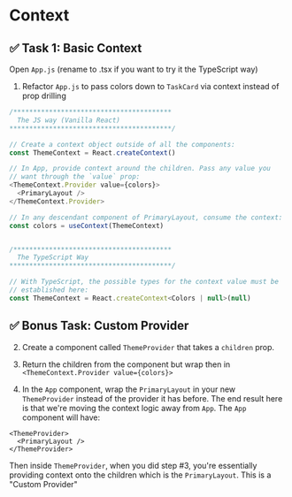 # Context

## ✅ Task 1: Basic Context

Open `App.js` (rename to .tsx if you want to try it the TypeScript way)

1. Refactor `App.js` to pass colors down to `TaskCard` via context instead of prop drilling

```js
/****************************************
  The JS way (Vanilla React)
*****************************************/

// Create a context object outside of all the components:
const ThemeContext = React.createContext()

// In App, provide context around the children. Pass any value you
// want through the `value` prop:
<ThemeContext.Provider value={colors}>
  <PrimaryLayout />
</ThemeContext.Provider>

// In any descendant component of PrimaryLayout, consume the context:
const colors = useContext(ThemeContext)


/****************************************
  The TypeScript Way
*****************************************/

// With TypeScript, the possible types for the context value must be
// established here:
const ThemeContext = React.createContext<Colors | null>(null)
```

## ✅ Bonus Task: Custom Provider

2. Create a component called `ThemeProvider` that takes a `children` prop.

3. Return the children from the component but wrap then in `<ThemeContext.Provider value={colors}>`

4. In the `App` component, wrap the `PrimaryLayout` in your new `ThemeProvider` instead of the provider it has before. The end result here is that we're moving the context logic away from `App`. The `App` component will have:

```tsx
<ThemeProvider>
  <PrimaryLayout />
</ThemeProvider>
```

Then inside `ThemeProvider`, when you did step #3, you're essentially providing context onto the children which is the `PrimaryLayout`. This is a "Custom Provider"

